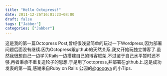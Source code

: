 ```yaml
---
title: "Hello Octopress!"
date: 2011-12-26T16:01:23+08:00
draft: false
tags: ["Jabber"]
categories: ["Jabber"]
---
```



这是我的第一篇Octopress Post,曾经很浅显简单的玩过一下Wordpress,因为部署问题后面没有继续.因为Octopress跟github的天然关系,我又开始玩独立博客了.虽然我很想自己一边学习Rails一边搭建自己的博客框架,不过鉴于自己水平暂时还不够,再者秉承不重复造轮子的思想,于是用了octopress,并部署在github上.这是成功发表的第一篇,感谢来自Ruby on Rails 公园的[@googya](http://googya.github.com/) 的小Tips.
